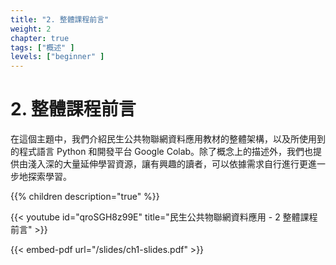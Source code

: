 ```yaml
---
title: "2. 整體課程前言"
weight: 2
chapter: true
tags: ["概述" ]
levels: ["beginner" ]
---
```


# 2. 整體課程前言

在這個主題中，我們介紹民生公共物聯網資料應用教材的整體架構，以及所使用到的程式語言 Python 和開發平台 Google Colab。除了概念上的描述外，我們也提供由淺入深的大量延伸學習資源，讓有興趣的讀者，可以依據需求自行進行更進一步地探索學習。

{{% children description="true" %}}


  {{< youtube id="qroSGH8z99E" title="民生公共物聯網資料應用 - 2 整體課程前言" >}}

{{< embed-pdf url="/slides/ch1-slides.pdf" >}}
